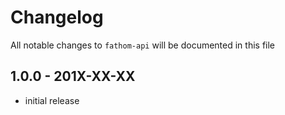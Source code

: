 # Changelog

All notable changes to `fathom-api` will be documented in this file

## 1.0.0 - 201X-XX-XX

- initial release
